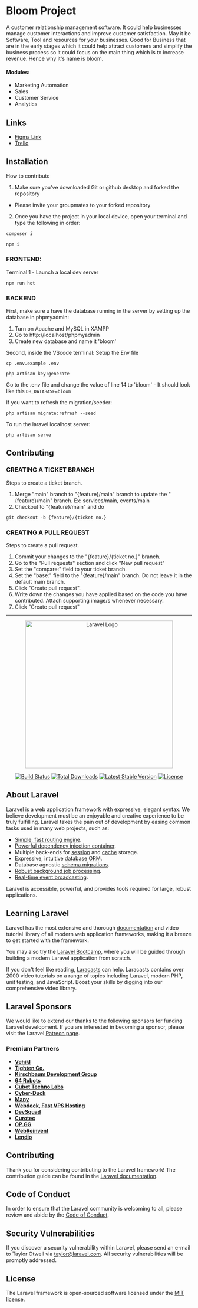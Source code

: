 # Bloom Project

A customer relationship management software. It could help businesses manage customer interactions and improve customer satisfaction. May it be Software, Tool and resources for your businesses. Good for Business that are in the early stages which it could help attract customers and simplify the business process so it could focus on the main thing which is to increase revenue. Hence why it's name is bloom.

#### Modules:

-   Marketing Automation
-   Sales
-   Customer Service
-   Analytics

## Links

-   [Figma Link](https://www.figma.com/file/iQHsG1Hm0eKl4FcKJG1DTT/BLOOM-Wireframes?node-id=3-146)
-   [Trello](https://www.figma.com/file/iQHsG1Hm0eKl4FcKJG1DTT/BLOOM-Wireframes?node-id=0)

## Installation

How to contribute

1. Make sure you've downloaded Git or github desktop and forked the repository

-   Please invite your groupmates to your forked repository

2. Once you have the project in your local device, open your terminal and type the following in order:

```bash
composer i

npm i
```

### FRONTEND:

Terminal 1 - Launch a local dev server

```bash
npm run hot
```

### BACKEND

First, make sure u have the database running in the server by setting up the database in phpmyadmin:

1. Turn on Apache and MySQL in XAMPP
2. Go to http://localhost/phpmyadmin
3. Create new database and name it 'bloom'

Second, inside the VScode terminal:
Setup the Env file

```
cp .env.example .env

php artisan key:generate
```

Go to the .env file and change the value of line 14 to 'bloom' - It should look like this `DB_DATABASE=bloom`

If you want to refresh the migration/seeder:

```
php artisan migrate:refresh --seed

```

To run the laravel localhost server:

```
php artisan serve

```

## Contributing

### CREATING A TICKET BRANCH

Steps to create a ticket branch.

1. Merge "main" branch to "{feature}/main" branch to update the "{feature}/main" branch.
   Ex: services/main, events/main
2. Checkout to "{feature}/main" and do

```
git checkout -b {feature}/{ticket no.}
```

### CREATING A PULL REQUEST

Steps to create a pull request.

1. Commit your changes to the "{feature}/{ticket no.}" branch.
2. Go to the "Pull requests" section and click "New pull request"
3. Set the "compare:" field to your ticket branch.
4. Set the "base:" field to the "{feature}/main" branch. Do not leave it in the default main branch.
5. Click "Create pull request".
6. Write down the changes you have applied based on the code you have contributed. Attach supporting image/s whenever necessary.
7. Click "Create pull request"

---

<p align="center"><a href="https://laravel.com" target="_blank"><img src="https://raw.githubusercontent.com/laravel/art/master/logo-lockup/5%20SVG/2%20CMYK/1%20Full%20Color/laravel-logolockup-cmyk-red.svg" width="400" alt="Laravel Logo"></a></p>

<p align="center">
<a href="https://github.com/laravel/framework/actions"><img src="https://github.com/laravel/framework/workflows/tests/badge.svg" alt="Build Status"></a>
<a href="https://packagist.org/packages/laravel/framework"><img src="https://img.shields.io/packagist/dt/laravel/framework" alt="Total Downloads"></a>
<a href="https://packagist.org/packages/laravel/framework"><img src="https://img.shields.io/packagist/v/laravel/framework" alt="Latest Stable Version"></a>
<a href="https://packagist.org/packages/laravel/framework"><img src="https://img.shields.io/packagist/l/laravel/framework" alt="License"></a>
</p>

## About Laravel

Laravel is a web application framework with expressive, elegant syntax. We believe development must be an enjoyable and creative experience to be truly fulfilling. Laravel takes the pain out of development by easing common tasks used in many web projects, such as:

-   [Simple, fast routing engine](https://laravel.com/docs/routing).
-   [Powerful dependency injection container](https://laravel.com/docs/container).
-   Multiple back-ends for [session](https://laravel.com/docs/session) and [cache](https://laravel.com/docs/cache) storage.
-   Expressive, intuitive [database ORM](https://laravel.com/docs/eloquent).
-   Database agnostic [schema migrations](https://laravel.com/docs/migrations).
-   [Robust background job processing](https://laravel.com/docs/queues).
-   [Real-time event broadcasting](https://laravel.com/docs/broadcasting).

Laravel is accessible, powerful, and provides tools required for large, robust applications.

## Learning Laravel

Laravel has the most extensive and thorough [documentation](https://laravel.com/docs) and video tutorial library of all modern web application frameworks, making it a breeze to get started with the framework.

You may also try the [Laravel Bootcamp](https://bootcamp.laravel.com), where you will be guided through building a modern Laravel application from scratch.

If you don't feel like reading, [Laracasts](https://laracasts.com) can help. Laracasts contains over 2000 video tutorials on a range of topics including Laravel, modern PHP, unit testing, and JavaScript. Boost your skills by digging into our comprehensive video library.

## Laravel Sponsors

We would like to extend our thanks to the following sponsors for funding Laravel development. If you are interested in becoming a sponsor, please visit the Laravel [Patreon page](https://patreon.com/taylorotwell).

### Premium Partners

-   **[Vehikl](https://vehikl.com/)**
-   **[Tighten Co.](https://tighten.co)**
-   **[Kirschbaum Development Group](https://kirschbaumdevelopment.com)**
-   **[64 Robots](https://64robots.com)**
-   **[Cubet Techno Labs](https://cubettech.com)**
-   **[Cyber-Duck](https://cyber-duck.co.uk)**
-   **[Many](https://www.many.co.uk)**
-   **[Webdock, Fast VPS Hosting](https://www.webdock.io/en)**
-   **[DevSquad](https://devsquad.com)**
-   **[Curotec](https://www.curotec.com/services/technologies/laravel/)**
-   **[OP.GG](https://op.gg)**
-   **[WebReinvent](https://webreinvent.com/?utm_source=laravel&utm_medium=github&utm_campaign=patreon-sponsors)**
-   **[Lendio](https://lendio.com)**

## Contributing

Thank you for considering contributing to the Laravel framework! The contribution guide can be found in the [Laravel documentation](https://laravel.com/docs/contributions).

## Code of Conduct

In order to ensure that the Laravel community is welcoming to all, please review and abide by the [Code of Conduct](https://laravel.com/docs/contributions#code-of-conduct).

## Security Vulnerabilities

If you discover a security vulnerability within Laravel, please send an e-mail to Taylor Otwell via [taylor@laravel.com](mailto:taylor@laravel.com). All security vulnerabilities will be promptly addressed.

## License

The Laravel framework is open-sourced software licensed under the [MIT license](https://opensource.org/licenses/MIT).
